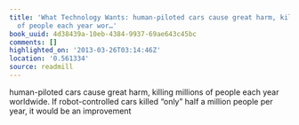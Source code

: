 ```yaml
---
title: 'What Technology Wants: human-piloted cars cause great harm, killing millions
  of people each year wor…'
book_uuid: 4d38439a-10eb-4384-9937-69ae643c45bc
comments: []
highlighted_on: '2013-03-26T03:14:46Z'
location: '0.561334'
source: readmill
---
```


human-piloted cars cause great harm, killing millions of people each year worldwide. If robot-controlled cars killed “only” half a million people per year, it would be an improvement